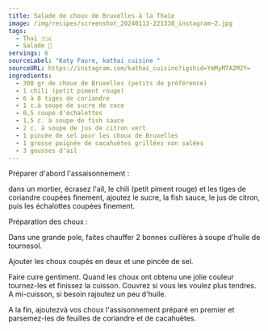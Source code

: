 ```yaml
---
title: Salade de choux de Bruxelles à la Thaïe
image: /img/recipes/screenshot_20240113-221338_instagram~2.jpg
tags:
  - Thaï 🇹🇭
  - Salade 🥗
servings: 6
sourceLabel: "Katy Faure, kathai_cuisine "
sourceURL: https://instagram.com/kathai_cuisine?igshid=YmMyMTA2M2Y=
ingredients:
  - 300 gr de choux de Bruxelles (petits de préférence)
  - 1 chili (petit piment rouge)
  - 6 à 8 tiges de coriandre
  - 1 c.à soupe de sucre de coco
  - 0,5 coupe d'échalottes
  - 1,5 c. à soupe de fish sauce
  - 2 c. à soupe de jus de citron vert
  - 1 pincée de sel pour les choux de Bruxelles
  - 1 grosse poignée de cacahuètes grillées non salées
  - 3 gousses d'ail
---
```

Préparer d'abord l'assaisonnement :

dans un mortier, écrasez l'ail, le chili (petit piment rouge) et les tiges de coriandre coupées finement, ajoutez le sucre, la fish sauce, le jus de citron, puis les échalottes coupées finement.

Préparation des choux :

Dans une grande pole, faites chauffer 2 bonnes cuillères à soupe d'huile de tournesol.

Ajouter les choux coupés en deux et une pincée de sel. 

Faire cuire gentiment. Quand les choux ont obtenu une jolie couleur tournez-les et finissez la cuisson. Couvrez si vous les voulez plus tendres. A mi-cuisson, si besoin rajoutez un peu d'huile.

A la fin, ajoutezvà vos choux l'assisonnement préparé en premier et parsemez-les de feuilles de coriandre et de cacahuètes.